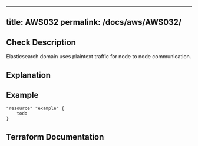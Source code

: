
---
title: AWS032
permalink: /docs/aws/AWS032/
---


## Check Description

Elasticsearch domain uses plaintext traffic for node to node communication.

## Explanation

## Example

```
"resource" "example" {
	todo
}
```

## Terraform Documentation
